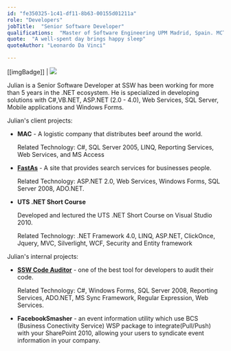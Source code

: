 ```yaml
---
id: "fe350325-1c41-df11-8b63-00155d01211a"
role: "Developers"
jobTitle:  "Senior Software Developer"
qualifications:  "Master of Software Engineering UPM Madrid, Spain. MCTS in web and windows"
quote:  "A well-spent day brings happy sleep"
quoteAuthor: "Leonardo Da Vinci"

---
```


[[imgBadge]]
| ![](./Images/Bio/MCTS(rgb)_512_513.gif) 

Julian is a Senior Software Developer at SSW has been working for more than 5 years in the .NET ecosystem. He is specialized in developing solutions with C#,VB.NET, ASP.NET (2.0 - 4.0), Web Services, SQL Server, Mobile applications and Windows Forms. 

Julian's client projects:

*   **MAC** - A logistic company that distributes beef around the world.  

    Related Technology: C#, SQL Server 2005, LINQ, Reporting Services, Web Services, and MS Access 
*   [**FastAs**](http://www.fastas.com) - A site that provides search services for businesses people.  

    Related Technology: ASP.NET 2.0, Web Services, Windows Forms, SQL Server 2008, ADO.NET. 
*   **UTS .NET Short Course**  

    Developed and lectured the UTS .NET Short Course on Visual Studio 2010.  

    Related Technology: .NET Framework 4.0, LINQ, ASP.NET, ClickOnce, Jquery, MVC, Silverlight, WCF, Security and Entity framework 

Julian's internal projects: 

*   [**SSW Code Auditor**](https://codeauditor.com) - one of the best tool for developers to audit their code.  

    Related Technology: C#, Windows Forms, SQL Server 2008, Reporting Services, ADO.NET, MS Sync Framework, Regular Expression, Web Services. 
*   **FacebookSmasher** - an event information utility which use BCS (Business Conectivity Service) WSP package to integrate(Pull/Push) with your SharePoint 2010, allowing your users to syndicate event information in your company.
